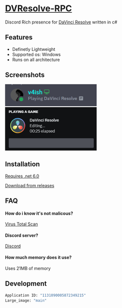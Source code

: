 # [DVResolve-RPC](https://github.com/v4ish/rpc)
Discord Rich presence for [DaVinci Resolve](https://www.blackmagicdesign.com/products/davinciresolve/) written in c#

## Features

- Definetly Lightweight 
- Supported os: Windows
- Runs on all architecture


## Screenshots

<img src="https://github.com/v4ish/RPC/blob/main/Screenshots/davinci2.png" alt="logo" width="300"/>

<img src="https://github.com/v4ish/RPC/blob/main/Screenshots/davinci.png" alt="logo" width="300"/>



## Installation

[Requires .net 6.0](https://dotnet.microsoft.com/en-us/download/dotnet/6.0)

[Download from releases](https://github.com/v4ish/DVResolve-RPC/releases/latest)

    
## FAQ

#### How do i know it's not malicous?

[Virus Total Scan](https://www.virustotal.com/gui/file/61b138047fdc2f8b50268c7e15cdc8e10c11522ff85513e996807df2c902eccc?nocache=1)


#### Discord server?

[Discord](https:dsc.gg/v4ish)

#### How much memory does it use?

Uses 21MB of memory

## Development
``` bash
Application ID: "1131090005872349215"
Large_image: "main"
```
